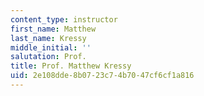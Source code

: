 ```yaml
---
content_type: instructor
first_name: Matthew
last_name: Kressy
middle_initial: ''
salutation: Prof.
title: Prof. Matthew Kressy
uid: 2e108dde-8b07-23c7-4b70-47cf6cf1a816
---
```

